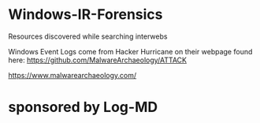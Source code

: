 # Windows-IR-Forensics
Resources discovered while searching interwebs

Windows Event Logs come from Hacker Hurricane on their webpage found here:
https://github.com/MalwareArchaeology/ATTACK

https://www.malwarearchaeology.com/

# sponsored by Log-MD #


